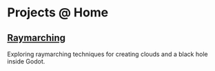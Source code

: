 # Projects @ Home
## [Raymarching](Projects/Raymarching.md)
Exploring raymarching techniques for creating clouds and a black hole inside Godot.